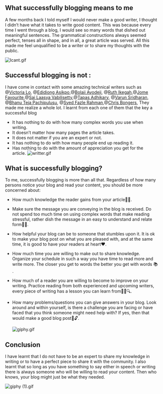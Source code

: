 ## What successfully blogging means to me

   A few months back I told myself I would never make a good writer, I thought I didn’t have what it takes to write good content. This was because every time I went through a blog, I would see so many words that dished out meaningful sentences. The grammatical constructions always seemed perfect, tenses all in shape, and in all, a great article was served. All this made me feel unqualified to be a writer or to share my thoughts with the public.

![Icant.gif](https://cdn.hashnode.com/res/hashnode/image/upload/v1605456743455/EE0bz98Pw.gif)
## Successful blogging is not :
  I have come in contact with some amazing technical writers  such as @[Victoria Lo](@victoria), @[Edidiong Asikpo](@didicodes),@[Bolaji Ayodeji](@bolajiayodeji), @[Ruth Ikegah](@ikegah_ruth),@[Jome Favourite](@Favourite),@[Sai Laasya Vabilisetty](@Laasya_Setty),@[Tapas Adhikary](@atapas), @[Varun Sridharan](@varunsridharan), @[Bhanu Teja Pachipulusu](@pbteja1998), @[Syed Fazle Rahman](@fazlerocks),@[Chris Bongers](@dailydevtips),   They made me realize a whole lot. I learnt from each one of them that the key a successful blog 
- It has nothing to do with how many complex words you use when writing.
- It doesn’t matter how many pages the article takes.
- It does not matter if you are an expert or not.
- It has nothing to do with how many people end up reading it.
- Has nothing to do with the amount of appreciation you get for the article.
![writter.gif](https://cdn.hashnode.com/res/hashnode/image/upload/v1605456970286/u8tnRS88K.gif)
## What is successfully blogging?
 To me, successfully blogging is more than all that. Regardless of how many persons notice your blog and read your content, you should be more concerned about:
- How much knowledge the reader gains from your article📰📰.
- Make sure the message you are conveying in the blog is received. Do not spend too much time on using complex words that make reading stressful, rather dish the message in an easy to understand and relate form📝📝.
-  How helpful your blog can be to someone that stumbles upon it. It is ok to make your blog post on what you are pleased with, and at the same time, it is good to have your readers at heart❤️. 
- How much time you are willing to make out to share knowledge.  Organize your schedule in such a way you have time to read more and write more. The closer you get to words the better you get with words 📚 .
- How much of a reader you are willing to become to improve on your writing. Practice reading from both experienced and upcoming writers, every piece of writing has a lesson you can learn from📖🔎🔍. 
- How many problems/questions you can give answers in your blog. Look around and within yourself, is there a challenge you are facing or have faced that you think someone might need help with? If yes, then that would make a good blog post🔐🔓.

  ![giphy.gif](https://cdn.hashnode.com/res/hashnode/image/upload/v1605456988603/XaoTAd08Q.gif)
## Conclusion 
I have learnt that I do not have to be an expert to share my knowledge in writing or to have a perfect piece to share it with the community. I also learnt that so long as you have something to say either in speech or writing there is always someone who will be willing to read your content. Then who knows, your blog might just be what they needed.

  ![giphy (1).gif](https://cdn.hashnode.com/res/hashnode/image/upload/v1605456936347/JrfIL-Irq.gif)

